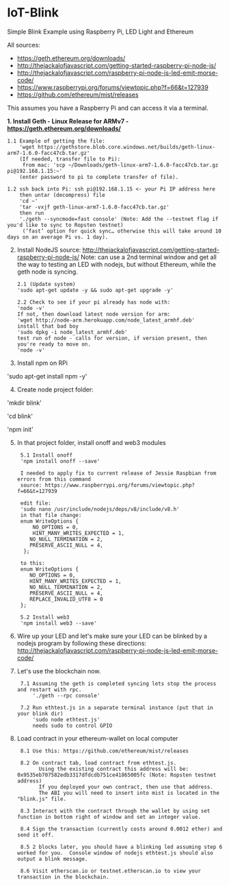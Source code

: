 # IoT-Blink
Simple Blink Example using Raspberry Pi, LED Light and Ethereum

All sources:
 - https://geth.ethereum.org/downloads/
 - http://thejackalofjavascript.com/getting-started-raspberry-pi-node-js/
 - http://thejackalofjavascript.com/raspberry-pi-node-js-led-emit-morse-code/
 - https://www.raspberrypi.org/forums/viewtopic.php?f=66&t=127939
 - https://github.com/ethereum/mist/releases

This assumes you have a Raspberry Pi and can access it via a terminal.

**1.  Install Geth - Linux Release for ARMv7 - https://geth.ethereum.org/downloads/**
  
    1.1 Example of getting the file:
        'wget https://gethstore.blob.core.windows.net/builds/geth-linux-arm7-1.6.0-facc47cb.tar.gz'
        (If needed, transfer file to Pi):
         from mac: 'scp ~/Downloads/geth-linux-arm7-1.6.0-facc47cb.tar.gz pi@192.168.1.15:~'
        (enter password to pi to complete transfer of file).

    1.2 ssh back into Pi: ssh pi@192.168.1.15 <- your Pi IP address here 
        then untar (decompress) file
        'cd ~'
        'tar -vxjf geth-linux-arm7-1.6.0-facc47cb.tar.gz'
        then run
        './geth --syncmode=fast console' (Note: Add the --testnet flag if you'd like to sync to Ropsten testnet)
         (‘fast’ option for quick sync… otherwise this will take around 10 days on an average Pi vs. 1 day).
     
2.  Install NodeJS
    source:  http://thejackalofjavascript.com/getting-started-raspberry-pi-node-js/
    Note: can use a 2nd terminal window and get all the way to testing an LED with nodejs, but without Ethereum, while the geth node is     syncing. 

        2.1 (Update system)
        'sudo apt-get update -y && sudo apt-get upgrade -y'

        2.2 Check to see if your pi already has node with:
        'node -v' 
        If not, then download latest node version for arm:
        'wget http://node-arm.herokuapp.com/node_latest_armhf.deb'
        install that bad boy
        'sudo dpkg -i node_latest_armhf.deb'
        test run of node - calls for version, if version present, then you're ready to move on.
        'node -v'


3. Install npm on RPi 
   
  'sudo apt-get install npm -y'

4. Create node project folder:

  'mkdir blink'

  'cd blink'

  'npm init'
    

5. In that project folder, install onoff and web3 modules

        5.1 Install onoff
        'npm install onoff --save'
    
        I needed to apply fix to current release of Jessie Raspbian from errors from this command
        source: https://www.raspberrypi.org/forums/viewtopic.php?f=66&t=127939

        edit file:
        'sudo nano /usr/include/nodejs/deps/v8/include/v8.h'
        in that file change:
        enum WriteOptions {
            NO_OPTIONS = 0,
            HINT_MANY_WRITES_EXPECTED = 1,
           NO_NULL_TERMINATION = 2,
           PRESERVE_ASCII_NULL = 4,
         };

        to this:
        enum WriteOptions {
           NO_OPTIONS = 0,
           HINT_MANY_WRITES_EXPECTED = 1,
           NO_NULL_TERMINATION = 2,
           PRESERVE_ASCII_NULL = 4,
           REPLACE_INVALID_UTF8 = 0
        };
 
        5.2 Install web3
        'npm install web3 --save'
    

6.  Wire up your LED and let's make sure your LED can be blinked by a nodejs program by following these directions:
http://thejackalofjavascript.com/raspberry-pi-node-js-led-emit-morse-code/


7. Let's use the blockchain now. 

        7.1 Assuming the geth is completed syncing lets stop the process and restart with rpc.
            './geth --rpc console'
    
        7.2 Run ethtest.js in a separate terminal instance (put that in your blink dir)
            'sudo node ethtest.js'
            needs sudo to control GPIO
            
    
8. Load contract in your ethereum-wallet on local computer

        8.1 Use this: https://github.com/ethereum/mist/releases  
        
        8.2 On contract tab, load contract from ethtest.js.  
              Using the existing contract this address will be: 0x9535eb707582edb3317dfdcdb751ce41865005fc (Note: Ropsten testnet address)
              If you deployed your own contract, then use that address.
              The ABI you will need to insert into mist is located in the "blink.js" file.
              
        8.3 Interact with the contract through the wallet by using set function in bottom right of window and set an integer value. 
        
        8.4 Sign the transaction (currently costs around 0.0012 ether) and send it off.

        8.5 2 blocks later, you should have a blinking led assuming step 6 worked for you.  Console window of nodejs ethtest.js should also output a blink message. 

        8.6 Visit etherscan.io or testnet.etherscan.io to view your transaction in the blockchain.               
